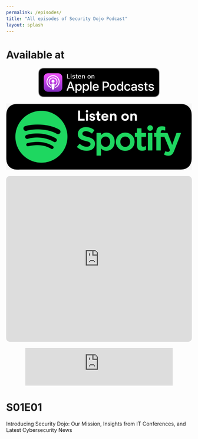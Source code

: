 ```yaml
---
permalink: /episodes/
title: "All episodes of Security Dojo Podcast"
layout: splash
---
```


# Available at
<p align="center"><a href="https://podcasts.apple.com/us/podcast/security-dojo/id1686552862?itsct=podcast_box&itscg=30200&ls=1"><img src="/assets/images/ApplePodcast.svg"></a></p>
<p align="center"><a href="https://open.spotify.com/show/52EVzPioqoALzeFyou6mM6?si=2570bb8db9914898"><img src="/assets/images/Spotify-Podcast-Badge.png"></a></p>


<p align="center"><iframe id="embedPlayer" src="https://embed.podcasts.apple.com/us/podcast/security-dojo/id1686552862?itsct=podcast_box_player&amp;itscg=30200&amp;ls=1&amp;theme=auto" height="450px" frameborder="0" sandbox="allow-forms allow-popups allow-same-origin allow-scripts allow-top-navigation-by-user-activation" allow="autoplay *; encrypted-media *; clipboard-write" style="width: 100%; max-width: 660px; overflow: hidden; border-radius: 10px; transform: translateZ(0px); animation: 2s ease 0s 6 normal none running loading-indicator; background-color: rgb(228, 228, 228);"></iframe></p>

<p align="center"><iframe src="https://podcasters.spotify.com/pod/show/security-dojo" height="102px" width="400px" frameborder="0" scrolling="no"></iframe></p>

# S01E01
Introducing Security Dojo: Our Mission, Insights from IT Conferences, and Latest Cybersecurity News
